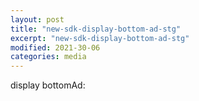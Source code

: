 ```yaml
---
layout: post
title: "new-sdk-display-bottom-ad-stg"
excerpt: "new-sdk-display-bottom-ad-stg"
modified: 2021-30-06
categories: media
---
```


display bottomAd:
<br/>
<div class="apester-media" data-media-id="60dc35214da93f0025451d82" height="364"></div>


<script async src="https://sdk.stg.apester.com/core.min.js"></script>